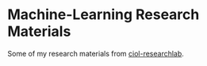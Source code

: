 # Machine-Learning Research Materials

Some of my research materials from [ciol-researchlab](https://github.com/ciol-researchlab/).
